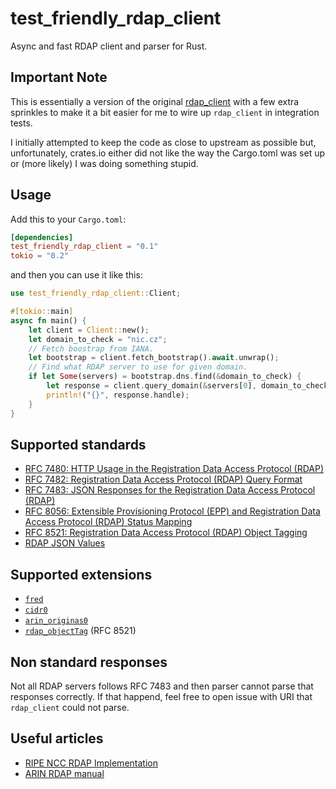 test_friendly_rdap_client
========

Async and fast RDAP client and parser for Rust.

## Important Note

This is essentially a version of the original [rdap_client](https://github.com/JakubOnderka/rdap_client)
with a few extra sprinkles to make it a bit easier for me to wire up `rdap_client` in
integration tests.

I initially attempted to keep the code as close to upstream as possible but,  unfortunately,
crates.io either did not like the way the Cargo.toml was set up or (more likely) I was doing
something stupid.

## Usage

Add this to your `Cargo.toml`:

```toml
[dependencies]
test_friendly_rdap_client = "0.1"
tokio = "0.2"
```

and then you can use it like this:

```rust
use test_friendly_rdap_client::Client;

#[tokio::main]
async fn main() {
    let client = Client::new();
    let domain_to_check = "nic.cz";
    // Fetch boostrap from IANA.
    let bootstrap = client.fetch_bootstrap().await.unwrap();
    // Find what RDAP server to use for given domain.
    if let Some(servers) = bootstrap.dns.find(&domain_to_check) {
        let response = client.query_domain(&servers[0], domain_to_check).await.unwrap();
        println!("{}", response.handle);
    }
}
```

## Supported standards

* [RFC 7480: HTTP Usage in the Registration Data Access Protocol (RDAP)](https://tools.ietf.org/html/rfc7480)
* [RFC 7482: Registration Data Access Protocol (RDAP) Query Format](https://tools.ietf.org/html/rfc7482)
* [RFC 7483: JSON Responses for the Registration Data Access Protocol (RDAP)](https://tools.ietf.org/html/rfc7483)
* [RFC 8056: Extensible Provisioning Protocol (EPP) and Registration Data Access Protocol (RDAP) Status Mapping](https://tools.ietf.org/html/rfc8056)
* [RFC 8521: Registration Data Access Protocol (RDAP) Object Tagging](https://tools.ietf.org/html/rfc8521)
* [RDAP JSON Values](https://www.iana.org/assignments/rdap-json-values/rdap-json-values.xhtml)

## Supported extensions

* [`fred`](https://fred.nic.cz/rdap-extension/)
* [`cidr0`](https://bitbucket.org/nroecg/nro-rdap-cidr/src/master/nro-rdap-cidr.txt)
* [`arin_originas0`](https://bitbucket.org/arin-specs/arin-rdap-originas/src/master/arin-rdap-originas.txt)
* [`rdap_objectTag`](https://www.iana.org/go/rfc8521) (RFC 8521)

## Non standard responses

Not all RDAP servers follows RFC 7483 and then parser cannot parse that responses correctly. If that happend, feel 
free to open issue with URI that `rdap_client` could not parse.

## Useful articles 

* [RIPE NCC RDAP Implementation](https://github.com/RIPE-NCC/whois/blob/master/README.RDAP.md)
* [ARIN RDAP manual](https://www.arin.net/resources/registry/whois/rdap/)
